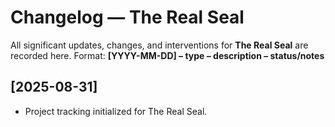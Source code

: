 ﻿# Changelog — The Real Seal

All significant updates, changes, and interventions for **The Real Seal** are recorded here.
Format: **[YYYY-MM-DD] – type – description – status/notes**

## [2025-08-31]
- Project tracking initialized for The Real Seal.
